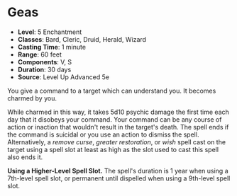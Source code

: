 # Geas

- **Level**: 5 Enchantment
- **Classes**: Bard, Cleric, Druid, Herald, Wizard
- **Casting Time**: 1 minute
- **Range**: 60 feet
- **Components**: V, S
- **Duration**: 30 days
- **Source**: Level Up Advanced 5e

You give a command to a target which can understand you. It becomes charmed by you.

While charmed in this way, it takes 5d10 psychic damage the first time each day that it disobeys your command. Your command can be any course of action or inaction that wouldn't result in the target's death. The spell ends if the command is suicidal or you use an action to dismiss the spell. Alternatively, a _remove curse_, _greater restoration_, or _wish_ spell cast on the target using a spell slot at least as high as the slot used to cast this spell also ends it.

**Using a Higher-Level Spell Slot.** The spell's duration is 1 year when using a 7th-level spell slot, or permanent until dispelled when using a 9th-level spell slot.
